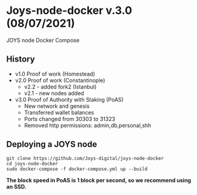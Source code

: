Joys-node-docker v.3.0 (08/07/2021)
================

JOYS node Docker Compose

History
--------------------
- v1.0 Proof of work (Homestead)
- v2.0 Proof of work (Constantinople) 
  - v2.2 - added fork2 (Istanbul)
  - v2.1 - new nodes added
- v3.0 Proof of Authority with Staking (PoAS)
  - New network and genesis
  - Transferred wallet balances
  - Ports changed from 30303 to 31323
  - Removed http permissions: admin,db,personal,shh 
  
Deploying a JOYS node
--------------------

~~~~~~~~~~~~~~~~~~~~~~~~~~~~~~~~~~~~~~~~~~~~~~~~~~~~~~~~~~~~~~~~~~~~~~~~~~~~~~~~
git clone https://github.com/Joys-digital/joys-node-docker
cd joys-node-docker
sudo docker-compose -f docker-compose.yml up --build
~~~~~~~~~~~~~~~~~~~~~~~~~~~~~~~~~~~~~~~~~~~~~~~~~~~~~~~~~~~~~~~~~~~~~~~~~~~~~~~~

**The block speed in PoAS is 1 block per second, so we recommend using an SSD.**


